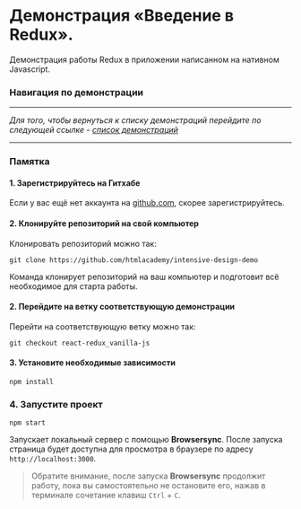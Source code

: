 # Демонстрация «Введение в Redux».

Демонстрация работы Redux в приложении написанном на нативном Javascript.

### Навигация по демонстрации

---

_Для того, чтобы вернуться к списку демонстраций перейдите по следующей ссылке - [список демонcтраций](https://github.com/htmlacademy/intensive-design-demo)_

---

### Памятка

#### 1. Зарегистрируйтесь на Гитхабе

Если у вас ещё нет аккаунта на [github.com](https://github.com/join), скорее зарегистрируйтесь.

#### 2. Клонируйте репозиторий на свой компьютер

Клонировать репозиторий можно так:

```
git clone https://github.com/htmlacademy/intensive-design-demo
```

Команда клонирует репозиторий на ваш компьютер и подготовит всё необходимое для старта работы.

#### 2. Перейдите на ветку соответствующую демонстрации

Перейти на соответствующую ветку можно так:

```
git checkout react-redux_vanilla-js
```

#### 3. Установите необходимые зависимости

```
npm install
```

### 4. Запустите проект

```
npm start
```

Запускает локальный сервер с помощью **Browsersync**. После запуска страница будет доступна для просмотра в браузере по адресу `http://localhost:3000`.

> Обратите внимание, после запуска **Browsersync** продолжит работу, пока вы самостоятельно не остановите его, нажав в терминале сочетание клавиш `Ctrl` + `C`.
